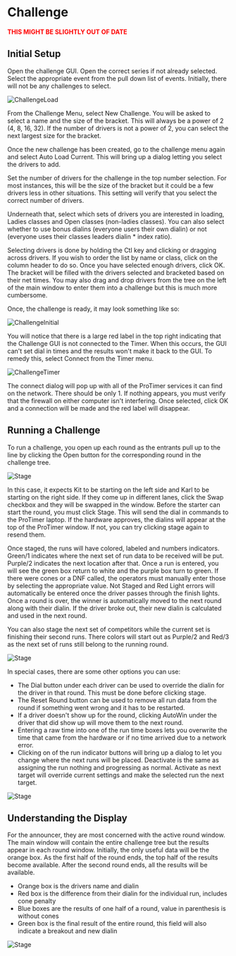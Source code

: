 # Challenge

**<span style='color:red'>THIS MIGHT BE SLIGHTLY OUT OF DATE</span>**

## Initial Setup

Open the challenge GUI. Open the correct series if not already selected. Select the appropriate
event from the pull down list of events.  Initially, there will not be any challenges to select.

![ChallengeLoad](images/challengeload.png)

From the Challenge Menu, select New Challenge. You will be asked to select a name and the size of
the bracket. This will always be a power of 2 (4, 8, 16, 32). If the number of drivers is not a
power of 2, you can select the next largest size for the bracket.

Once the new challenge has been created, go to the challenge menu again and select Auto Load
Current. This will bring up a dialog letting you select the drivers to add.

Set the number of drivers for the challenge in the top number selection. For most instances, this
will be the size of the bracket but it could be a few drivers less in other situations. This setting
will verify that you select the correct number of drivers.

Underneath that, select which sets of drivers you are interested in loading, Ladies classes and Open
classes (non-ladies classes). You can also select whether to use bonus dialins (everyone users their
own dialin) or not (everyone uses their classes leaders dialin * index ratio).

Selecting drivers is done by holding the Ctl key and clicking or dragging across drivers. If you
wish to order the list by name or class, click on the column header to do so. Once you have selected
enough drivers, click OK. The bracket will be filled with the drivers selected and bracketed based
on their net times. You may also drag and drop drivers from the tree on the left of the main window
to enter them into a challenge but this is much more cumbersome.

Once, the challenge is ready, it may look something like so:

![ChallengeInitial](images/challenge1.png)

You will notice that there is a large red label in the top right indicating that the Challenge GUI
is not connected to the Timer. When this occurs, the GUI can't set dial in times and the results
won't make it back to the GUI. To remedy this, select Connect from the Timer menu.

![ChallengeTimer](images/challengetimer.png)

The connect dialog will pop up with all of the ProTimer services it can find on the network. There
should be only 1. If nothing appears, you must verify that the firewall on either computer isn't
interfering. Once selected, click OK and a connection will be made and the red label will disappear.

## Running a Challenge

To run a challenge, you open up each round as the entrants pull up to the line by clicking the Open
button for the corresponding round in the challenge tree.

![Stage](images/stage.png)

In this case, it expects Kit to be starting on the left side and Karl to be starting on the right
side. If they come up in different lanes, click the Swap checkbox and they will be swapped in the
window. Before the starter can start the round, you must click Stage. This will send the dial in
commands to the ProTimer laptop. If the hardware approves, the dialins will appear at the top of the
ProTimer window. If not, you can try clicking stage again to resend them.

Once staged, the runs will have colored, labeled and numbers indicators. Green/1 indicates where the
next set of run data to be received will be put. Purple/2 indicates the next location after that.
Once a run is entered, you will see the green box return to white and the purple box turn to green.
If there were cones or a DNF called, the operators must manually enter those by selecting the
appropriate value. Not Staged and Red Light errors will automatically be entered once the driver
passes through the finish lights. Once a round is over, the winner is automatically moved to the
next round along with their dialin. If the driver broke out, their new dialin is calculated and used
in the next round.

You can also stage the next set of competitors while the current set is finishing their second runs.
There colors will start out as Purple/2 and Red/3 as the next set of runs still belong to the
running round.

![Stage](images/stagemulti.png)

In special cases, there are some other options you can use:

* The Dial button under each driver can be used to override the dialin for the driver in that round.
  This must be done before clicking stage.
* The Reset Round button can be used to remove all run data from the round if something went wrong
  and it has to be restarted.
* If a driver doesn't show up for the round, clicking AutoWin under the driver that did show up will
  move them to the next round.
* Entering a raw time into one of the run time boxes lets you overwrite the time that came from the
  hardware or if no time arrived due to a network error.
* Clicking on of the run indicator buttons will bring up a dialog to let you change where the next
  runs will be placed. Deactivate is the same as assigning the run nothing and progressing as normal.
  Activate as next target will override current settings and make the selected run the next target.

![Stage](images/stageoverride.png)

## Understanding the Display
For the announcer, they are most concerned with the active round window. The main window will contain
the entire challenge tree but the results appear in each round window. Initially, the only useful
data will be the orange box. As the first half of the round ends, the top half of the results become
available. After the second round ends, all the results will be available.

* Orange box is the drivers name and dialin
* Red box is the difference from their dialin for the individual run, includes cone penalty
* Blue boxes are the results of one half of a round, value in parenthesis is without cones
* Green box is the final result of the entire round, this field will also indicate a breakout and
  new dialin

![Stage](images/challenge2.png)

